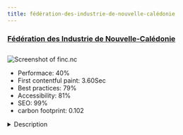 ```yaml
---
title: fédération-des-industrie-de-nouvelle-calédonie
---
```


<div style="height: 3rem">
  <a href="http://www.finc.nc"><h3>Fédération des Industrie de Nouvelle-Calédonie</h3></a>
</div>
<img loading="lazy" src="/images/thumbs/finc.nc.jpg" alt="Screenshot of finc.nc" />
<ul>
  <li>Performace: 40%</li>
  <li>
    First contentful paint:
    3.60Sec
  </li>
  <li>Best practices: 79%</li>
  <li>Accessibility: 81%</li>
  <li>SEO: 99%</li>
  <li>carbon footprint: 0.102</li>
</ul>
<details>
  <summary>Description</summary>
  <p>The Federation of Industries exists only by its members. It is there to help them, support them, accompany them. This support can be broken down into different examples: to build a file, facing a social difficulty or with an administration. The Federation is also there to support the industry's business model. It has an action to take with the institutions to demonstrate the importance of the industry in the New Caledonian economy. It is also there to be force of proposals, like the work done on the export (creation of the cluster Avenir Export in 2015).I have began this website 2008 (I think it was a Joomla 1.0.x ;). The challenge is to keep this site up to date although it offers its visitors more and more services. Today it is responsive (thank to Uikit), running on the last Joomla.</p>
</details>

